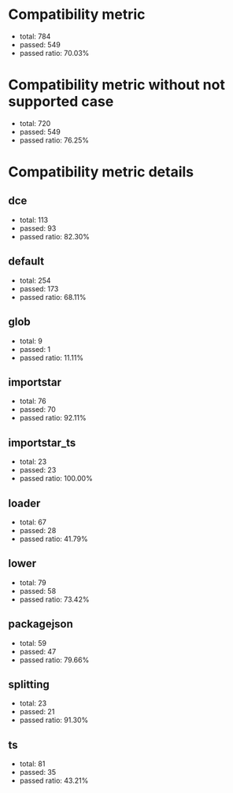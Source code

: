 # Compatibility metric
- total: 784
- passed: 549
- passed ratio: 70.03%
# Compatibility metric without not supported case
- total: 720
- passed: 549
- passed ratio: 76.25%
# Compatibility metric details
## dce
- total: 113
- passed: 93
- passed ratio: 82.30%
## default
- total: 254
- passed: 173
- passed ratio: 68.11%
## glob
- total: 9
- passed: 1
- passed ratio: 11.11%
## importstar
- total: 76
- passed: 70
- passed ratio: 92.11%
## importstar_ts
- total: 23
- passed: 23
- passed ratio: 100.00%
## loader
- total: 67
- passed: 28
- passed ratio: 41.79%
## lower
- total: 79
- passed: 58
- passed ratio: 73.42%
## packagejson
- total: 59
- passed: 47
- passed ratio: 79.66%
## splitting
- total: 23
- passed: 21
- passed ratio: 91.30%
## ts
- total: 81
- passed: 35
- passed ratio: 43.21%
